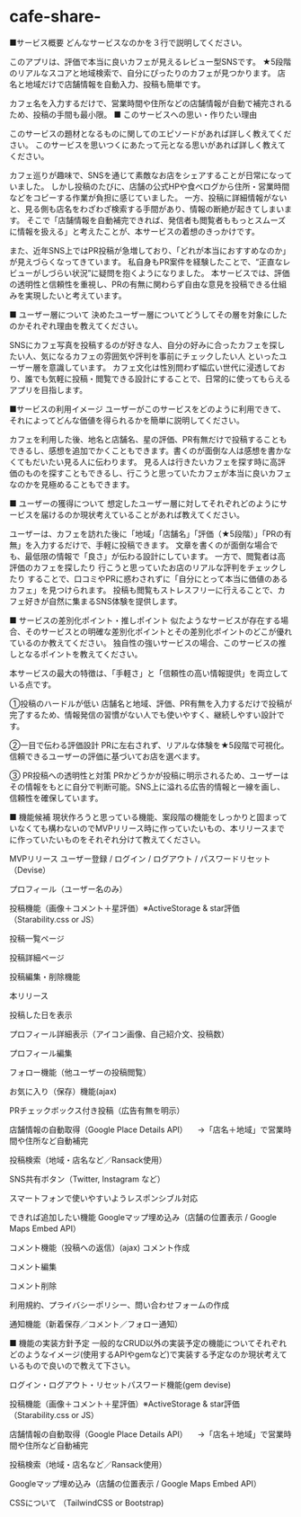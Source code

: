 # cafe-share-

■サービス概要
どんなサービスなのかを３行で説明してください。

このアプリは、評価で本当に良いカフェが見えるレビュー型SNSです。
★5段階のリアルなスコアと地域検索で、自分にぴったりのカフェが見つかります。
店名と地域だけで店舗情報を自動入力、投稿も簡単です。

カフェ名を入力するだけで、営業時間や住所などの店舗情報が自動で補完されるため、投稿の手間も最小限。
■ このサービスへの思い・作りたい理由

このサービスの題材となるものに関してのエピソードがあれば詳しく教えてください。
このサービスを思いつくにあたって元となる思いがあれば詳しく教えてください。

カフェ巡りが趣味で、SNSを通じて素敵なお店をシェアすることが日常になっていました。
しかし投稿のたびに、店舗の公式HPや食べログから住所・営業時間などをコピーする作業が負担に感じていました。
一方、投稿に詳細情報がないと、見る側も店名をわざわざ検索する手間があり、情報の断絶が起きてしまいます。
そこで「店舗情報を自動補完できれば、発信者も閲覧者ももっとスムーズに情報を扱える」と考えたことが、本サービスの着想のきっかけです。

また、近年SNS上ではPR投稿が急増しており、「どれが本当におすすめなのか」が見えづらくなってきています。
私自身もPR案件を経験したことで、“正直なレビューがしづらい状況”に疑問を抱くようになりました。
本サービスでは、評価の透明性と信頼性を重視し、PRの有無に関わらず自由な意見を投稿できる仕組みを実現したいと考えています。

■ ユーザー層について
決めたユーザー層についてどうしてその層を対象にしたのかそれぞれ理由を教えてください。

SNSにカフェ写真を投稿するのが好きな人、自分の好みに合ったカフェを探したい人、気になるカフェの雰囲気や評判を事前にチェックしたい人
といったユーザー層を意識しています。
カフェ文化は性別問わず幅広い世代に浸透しており、誰でも気軽に投稿・閲覧できる設計にすることで、日常的に使ってもらえるアプリを目指します。

■サービスの利用イメージ
ユーザーがこのサービスをどのように利用できて、それによってどんな価値を得られるかを簡単に説明してください。

カフェを利用した後、地名と店舗名、星の評価、PR有無だけで投稿することもできるし、感想を追加でかくこともできます。書くのが面倒な人は感想を書かなくてもだいたい見る人に伝わります。
見る人は行きたいカフェを探す時に高評価のものを探すこともできるし、行こうと思っていたカフェが本当に良いカフェなのかを見極めることもできます。

■ ユーザーの獲得について
想定したユーザー層に対してそれぞれどのようにサービスを届けるのか現状考えていることがあれば教えてください。

ユーザーは、カフェを訪れた後に「地域」「店舗名」「評価（★5段階）」「PRの有無」を入力するだけで、手軽に投稿できます。
文章を書くのが面倒な場合でも、最低限の情報で「良さ」が伝わる設計にしています。
一方で、閲覧者は高評価のカフェを探したり
行こうと思っていたお店のリアルな評判をチェックしたり
することで、口コミやPRに惑わされずに「自分にとって本当に価値のあるカフェ」を見つけられます。
投稿も閲覧もストレスフリーに行えることで、カフェ好きが自然に集まるSNS体験を提供します。

■ サービスの差別化ポイント・推しポイント
似たようなサービスが存在する場合、そのサービスとの明確な差別化ポイントとその差別化ポイントのどこが優れているのか教えてください。
独自性の強いサービスの場合、このサービスの推しとなるポイントを教えてください。

本サービスの最大の特徴は、「手軽さ」と「信頼性の高い情報提供」を両立している点です。

①投稿のハードルが低い
店舗名と地域、評価、PR有無を入力するだけで投稿が完了するため、情報発信の習慣がない人でも使いやすく、継続しやすい設計です。

②一目で伝わる評価設計
PRに左右されず、リアルな体験を★5段階で可視化。
信頼できるユーザーの評価に基づいてお店を選べます。

③ PR投稿への透明性と対策
PRかどうかが投稿に明示されるため、ユーザーはその情報をもとに自分で判断可能。SNS上に溢れる広告的情報と一線を画し、信頼性を確保しています。


■ 機能候補
現状作ろうと思っている機能、案段階の機能をしっかりと固まっていなくても構わないのでMVPリリース時に作っていたいもの、本リリースまでに作っていたいものをそれぞれ分けて教えてください。

MVPリリース
ユーザー登録 / ログイン / ログアウト / パスワードリセット（Devise）

プロフィール（ユーザー名のみ）

投稿機能（画像＋コメント＋星評価）※ActiveStorage & star評価（Starability.css or JS）

投稿一覧ページ

投稿詳細ページ

投稿編集・削除機能

 本リリース

 投稿した日を表示

プロフィール詳細表示（アイコン画像、自己紹介文、投稿数）

プロフィール編集

フォロー機能（他ユーザーの投稿閲覧）

お気に入り（保存）機能(ajax)

PRチェックボックス付き投稿（広告有無を明示）

店舗情報の自動取得（Google Place Details API）
　→「店名＋地域」で営業時間や住所など自動補完

投稿検索（地域・店名など／Ransack使用）

SNS共有ボタン（Twitter, Instagram など）

スマートフォンで使いやすいようレスポンシブル対応

できれば追加したい機能
Googleマップ埋め込み（店舗の位置表示 / Google Maps Embed API）

コメント機能（投稿への返信）(ajax)
コメント作成

コメント編集

コメント削除

利用規約、プライバシーポリシー、問い合わせフォームの作成




通知機能（新着保存／コメント／フォロー通知）

■ 機能の実装方針予定
一般的なCRUD以外の実装予定の機能についてそれぞれどのようなイメージ(使用するAPIやgemなど)で実装する予定なのか現状考えているもので良いので教えて下さい。

ログイン・ログアウト・リセットパスワード機能(gem devise)

投稿機能（画像＋コメント＋星評価）※ActiveStorage & star評価（Starability.css or JS）

店舗情報の自動取得（Google Place Details API）
　→「店名＋地域」で営業時間や住所など自動補完

投稿検索（地域・店名など／Ransack使用）

Googleマップ埋め込み（店舗の位置表示 / Google Maps Embed API）

CSSについて （TailwindCSS or Bootstrap)
